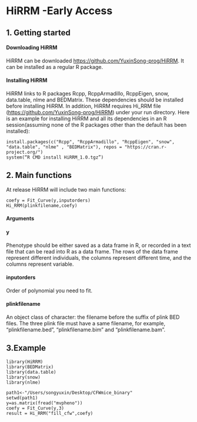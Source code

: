 # HiRRM -Early Access

## 1. Getting started
####	Downloading HiRRM
HiRRM can be downloaded https://github.com/YuxinSong-prog/HiRRM. It can be installed as a regular R package.
####	Installing HiRRM
HiRRM links to R packages Rcpp, RcppArmadillo, RcppEigen, snow, data.table, nlme and BEDMatrix. These dependencies should be installed before installing HiRRM. In addition, HiRRM requires Hi_RRM file (https://github.com/YuxinSong-prog/HiRRM) under your run directory. Here is an example for installing HiRRM and all its dependencies in an R session(assuming none of the R packages other than the default has been installed):
```
install.packages(c("Rcpp", "RcppArmadillo", "RcppEigen", "snow", "data.table", "nlme" , "BEDMatrix"), repos = "https://cran.r-project.org/")
system(“R CMD install HiRRM_1.0.tgz”)
```
## 2. Main functions
At release HiRRM will include two main functions:
```
coefy = Fit_Curve(y,inputorders) 
Hi_RRM(plinkfilename,coefy)
```
#### Arguments
#### y
Phenotype should be either saved as a data frame in R, or recorded in a text file that can be read into R as a data frame. The rows of the data frame represent different individuals, the columns represent different time, and the columns represent variable.
#### inputorders
Order of polynomial you need to fit.
#### plinkfilename
An object class of character: the filename before the suffix of plink BED files. The three plink file must have a same filename, for example, “plinkfilename.bed”, “plinkfilename.bim” and “plinkfilename.bam”.

## 3.Example
```
library(HiRRM)
library(BEDMatrix)
library(data.table)
library(snow)
library(nlme)

path1<-"/Users/songyuxin/Desktop/CFWmice_binary"
setwd(path1)
y=as.matrix(fread("mvpheno"))
coefy = Fit_Curve(y,3) 
result = Hi_RRM("fill_cfw",coefy)
```
